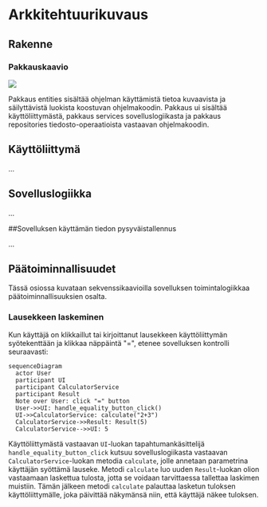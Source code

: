 # Arkkitehtuurikuvaus

## Rakenne

### Pakkauskaavio
![](https://github.com/Deepthetics/ot-harjoitustyo/blob/master/dokumentaatio/kuvat/Pakkauskaavio.png)

Pakkaus entities sisältää ohjelman käyttämistä tietoa kuvaavista ja säilyttävistä luokista koostuvan ohjelmakoodin. Pakkaus ui sisältää käyttöliittymästä, pakkaus services sovelluslogiikasta ja pakkaus repositories tiedosto-operaatioista vastaavan ohjelmakoodin. 

## Käyttöliittymä

...

## Sovelluslogiikka

...

##Sovelluksen käyttämän tiedon pysyväistallennus

...

## Päätoiminnallisuudet

Tässä osiossa kuvataan sekvenssikaavioilla sovelluksen toimintalogiikkaa päätoiminnallisuuksien osalta.

### Lausekkeen laskeminen

Kun käyttäjä on klikkaillut tai kirjoittanut lausekkeen käyttöliittymän syötekenttään ja klikkaa näppäintä "=", etenee sovelluksen kontrolli seuraavasti:

```mermaid
sequenceDiagram
  actor User
  participant UI
  participant CalculatorService
  participant Result
  Note over User: click "=" button
  User->>UI: handle_equality_button_click()
  UI->>CalculatorService: calculate("2+3")
  CalculatorService->>Result: Result(5)
  CalculatorService-->>UI: 5
```
Käyttöliittymästä vastaavan `UI`-luokan tapahtumankäsittelijä `handle_equality_button_click` kutsuu sovelluslogiikasta vastaavan `CalculatorService`-luokan metodia `calculate`, jolle annetaan parametrina käyttäjän syöttämä lauseke. Metodi `calculate` luo uuden `Result`-luokan olion vastaamaan laskettua tulosta, jotta se voidaan tarvittaessa tallettaa laskimen muistiin. Tämän jälkeen metodi `calculate` palauttaa lasketun tuloksen käyttöliittymälle, joka päivittää näkymänsä niin, että käyttäjä näkee tuloksen.
